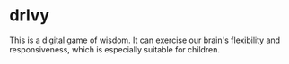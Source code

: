 # drlvy
This is a digital game of wisdom. It can exercise our brain's flexibility and responsiveness, which is especially suitable for children.
